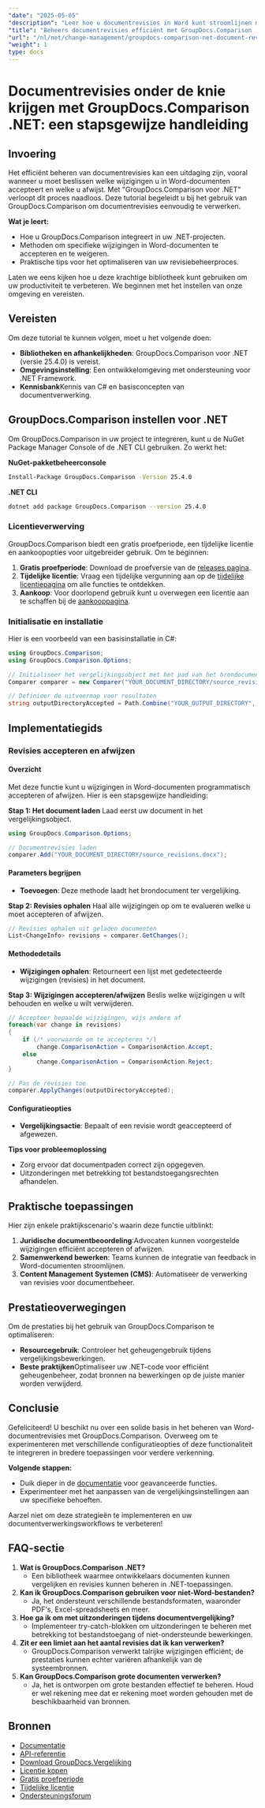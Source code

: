```yaml
---
"date": "2025-05-05"
"description": "Leer hoe u documentrevisies in Word kunt stroomlijnen met GroupDocs.Comparison voor .NET. Ontdek methoden om wijzigingen moeiteloos te accepteren of te weigeren."
"title": "Beheers documentrevisies efficiënt met GroupDocs.Comparison .NET&#58; een uitgebreide handleiding"
"url": "/nl/net/change-management/groupdocs-comparison-net-document-revisions-guide/"
"weight": 1
type: docs
---
```

# Documentrevisies onder de knie krijgen met GroupDocs.Comparison .NET: een stapsgewijze handleiding

## Invoering
Het efficiënt beheren van documentrevisies kan een uitdaging zijn, vooral wanneer u moet beslissen welke wijzigingen u in Word-documenten accepteert en welke u afwijst. Met "GroupDocs.Comparison voor .NET" verloopt dit proces naadloos. Deze tutorial begeleidt u bij het gebruik van GroupDocs.Comparison om documentrevisies eenvoudig te verwerken.

**Wat je leert:**
- Hoe u GroupDocs.Comparison integreert in uw .NET-projecten.
- Methoden om specifieke wijzigingen in Word-documenten te accepteren en te weigeren.
- Praktische tips voor het optimaliseren van uw revisiebeheerproces.

Laten we eens kijken hoe u deze krachtige bibliotheek kunt gebruiken om uw productiviteit te verbeteren. We beginnen met het instellen van onze omgeving en vereisten.

## Vereisten
Om deze tutorial te kunnen volgen, moet u het volgende doen:
- **Bibliotheken en afhankelijkheden**: GroupDocs.Comparison voor .NET (versie 25.4.0) is vereist.
- **Omgevingsinstelling**: Een ontwikkelomgeving met ondersteuning voor .NET Framework.
- **Kennisbank**Kennis van C# en basisconcepten van documentverwerking.

## GroupDocs.Comparison instellen voor .NET
Om GroupDocs.Comparison in uw project te integreren, kunt u de NuGet Package Manager Console of de .NET CLI gebruiken. Zo werkt het:

**NuGet-pakketbeheerconsole**
```bash
Install-Package GroupDocs.Comparison -Version 25.4.0
```

**.NET CLI**
```bash
dotnet add package GroupDocs.Comparison --version 25.4.0
```

### Licentieverwerving
GroupDocs.Comparison biedt een gratis proefperiode, een tijdelijke licentie en aankoopopties voor uitgebreider gebruik. Om te beginnen:
1. **Gratis proefperiode**: Download de proefversie van de [releases pagina](https://releases.groupdocs.com/comparison/net/).
2. **Tijdelijke licentie**: Vraag een tijdelijke vergunning aan op de [tijdelijke licentiepagina](https://purchase.groupdocs.com/temporary-license/) om alle functies te ontdekken.
3. **Aankoop**: Voor doorlopend gebruik kunt u overwegen een licentie aan te schaffen bij de [aankooppagina](https://purchase.groupdocs.com/buy).

### Initialisatie en installatie
Hier is een voorbeeld van een basisinstallatie in C#:
```csharp
using GroupDocs.Comparison;
using GroupDocs.Comparison.Options;

// Initialiseer het vergelijkingsobject met het pad van het brondocument
Comparer comparer = new Comparer("YOUR_DOCUMENT_DIRECTORY/source_revisions.docx");

// Definieer de uitvoermap voor resultaten
string outputDirectoryAccepted = Path.Combine("YOUR_OUTPUT_DIRECTORY", "accepted_changes.docx");
```

## Implementatiegids
### Revisies accepteren en afwijzen
#### Overzicht
Met deze functie kunt u wijzigingen in Word-documenten programmatisch accepteren of afwijzen. Hier is een stapsgewijze handleiding:

**Stap 1: Het document laden**
Laad eerst uw document in het vergelijkingsobject.
```csharp
using GroupDocs.Comparison.Options;

// Documentrevisies laden
comparer.Add("YOUR_DOCUMENT_DIRECTORY/source_revisions.docx");
```

#### Parameters begrijpen
- **Toevoegen**: Deze methode laadt het brondocument ter vergelijking.

**Stap 2: Revisies ophalen**
Haal alle wijzigingen op om te evalueren welke u moet accepteren of afwijzen.
```csharp
// Revisies ophalen uit geladen documenten
List<ChangeInfo> revisions = comparer.GetChanges();
```

#### Methodedetails
- **Wijzigingen ophalen**: Retourneert een lijst met gedetecteerde wijzigingen (revisies) in het document.

**Stap 3: Wijzigingen accepteren/afwijzen**
Beslis welke wijzigingen u wilt behouden en welke u wilt verwijderen.
```csharp
// Accepteer bepaalde wijzigingen, wijs andere af
foreach(var change in revisions)
{
    if (/* voorwaarde om te accepteren */)
        change.ComparisonAction = ComparisonAction.Accept;
    else
        change.ComparisonAction = ComparisonAction.Reject;
}

// Pas de revisies toe
comparer.ApplyChanges(outputDirectoryAccepted);
```

#### Configuratieopties
- **Vergelijkingsactie**: Bepaalt of een revisie wordt geaccepteerd of afgewezen.

**Tips voor probleemoplossing**
- Zorg ervoor dat documentpaden correct zijn opgegeven.
- Uitzonderingen met betrekking tot bestandstoegangsrechten afhandelen.

## Praktische toepassingen
Hier zijn enkele praktijkscenario's waarin deze functie uitblinkt:
1. **Juridische documentbeoordeling**:Advocaten kunnen voorgestelde wijzigingen efficiënt accepteren of afwijzen.
2. **Samenwerkend bewerken**: Teams kunnen de integratie van feedback in Word-documenten stroomlijnen.
3. **Content Management Systemen (CMS)**: Automatiseer de verwerking van revisies voor documentbeheer.

## Prestatieoverwegingen
Om de prestaties bij het gebruik van GroupDocs.Comparison te optimaliseren:
- **Resourcegebruik**: Controleer het geheugengebruik tijdens vergelijkingsbewerkingen.
- **Beste praktijken**Optimaliseer uw .NET-code voor efficiënt geheugenbeheer, zodat bronnen na bewerkingen op de juiste manier worden verwijderd.

## Conclusie
Gefeliciteerd! U beschikt nu over een solide basis in het beheren van Word-documentrevisies met GroupDocs.Comparison. Overweeg om te experimenteren met verschillende configuratieopties of deze functionaliteit te integreren in bredere toepassingen voor verdere verkenning.

**Volgende stappen:**
- Duik dieper in de [documentatie](https://docs.groupdocs.com/comparison/net/) voor geavanceerde functies.
- Experimenteer met het aanpassen van de vergelijkingsinstellingen aan uw specifieke behoeften.

Aarzel niet om deze strategieën te implementeren en uw documentverwerkingsworkflows te verbeteren!

## FAQ-sectie
1. **Wat is GroupDocs.Comparison .NET?**
   - Een bibliotheek waarmee ontwikkelaars documenten kunnen vergelijken en revisies kunnen beheren in .NET-toepassingen.
2. **Kan ik GroupDocs.Comparison gebruiken voor niet-Word-bestanden?**
   - Ja, het ondersteunt verschillende bestandsformaten, waaronder PDF's, Excel-spreadsheets en meer.
3. **Hoe ga ik om met uitzonderingen tijdens documentvergelijking?**
   - Implementeer try-catch-blokken om uitzonderingen te beheren met betrekking tot bestandstoegang of niet-ondersteunde bewerkingen.
4. **Zit er een limiet aan het aantal revisies dat ik kan verwerken?**
   - GroupDocs.Comparison verwerkt talrijke wijzigingen efficiënt; de prestaties kunnen echter variëren afhankelijk van de systeembronnen.
5. **Kan GroupDocs.Comparison grote documenten verwerken?**
   - Ja, het is ontworpen om grote bestanden effectief te beheren. Houd er wel rekening mee dat er rekening moet worden gehouden met de beschikbaarheid van bronnen.

## Bronnen
- [Documentatie](https://docs.groupdocs.com/comparison/net/)
- [API-referentie](https://reference.groupdocs.com/comparison/net/)
- [Download GroupDocs.Vergelijking](https://releases.groupdocs.com/comparison/net/)
- [Licentie kopen](https://purchase.groupdocs.com/buy)
- [Gratis proefperiode](https://releases.groupdocs.com/comparison/net/)
- [Tijdelijke licentie](https://purchase.groupdocs.com/temporary-license/)
- [Ondersteuningsforum](https://forum.groupdocs.com/c/comparison/)